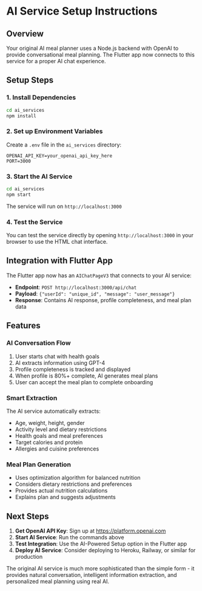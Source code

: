 # AI Service Setup Instructions

## Overview
Your original AI meal planner uses a Node.js backend with OpenAI to provide conversational meal planning. The Flutter app now connects to this service for a proper AI chat experience.

## Setup Steps

### 1. Install Dependencies
```bash
cd ai_services
npm install
```

### 2. Set up Environment Variables
Create a `.env` file in the `ai_services` directory:
```
OPENAI_API_KEY=your_openai_api_key_here
PORT=3000
```

### 3. Start the AI Service
```bash
cd ai_services
npm start
```
The service will run on `http://localhost:3000`

### 4. Test the Service
You can test the service directly by opening `http://localhost:3000` in your browser to use the HTML chat interface.

## Integration with Flutter App

The Flutter app now has an `AIChatPageV3` that connects to your AI service:

- **Endpoint**: `POST http://localhost:3000/api/chat`
- **Payload**: `{"userId": "unique_id", "message": "user_message"}`
- **Response**: Contains AI response, profile completeness, and meal plan data

## Features

### AI Conversation Flow
1. User starts chat with health goals
2. AI extracts information using GPT-4
3. Profile completeness is tracked and displayed
4. When profile is 80%+ complete, AI generates meal plans
5. User can accept the meal plan to complete onboarding

### Smart Extraction
The AI service automatically extracts:
- Age, weight, height, gender
- Activity level and dietary restrictions  
- Health goals and meal preferences
- Target calories and protein
- Allergies and cuisine preferences

### Meal Plan Generation
- Uses optimization algorithm for balanced nutrition
- Considers dietary restrictions and preferences
- Provides actual nutrition calculations
- Explains plan and suggests adjustments

## Next Steps

1. **Get OpenAI API Key**: Sign up at https://platform.openai.com
2. **Start AI Service**: Run the commands above
3. **Test Integration**: Use the AI-Powered Setup option in the Flutter app
4. **Deploy AI Service**: Consider deploying to Heroku, Railway, or similar for production

The original AI service is much more sophisticated than the simple form - it provides natural conversation, intelligent information extraction, and personalized meal planning using real AI.
